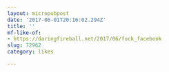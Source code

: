 ```yaml
---
layout: micropubpost
date: '2017-06-01T20:16:02.294Z'
title: ''
mf-like-of:
- https://daringfireball.net/2017/06/fuck_facebook
slug: 72962
category: likes

---
```

